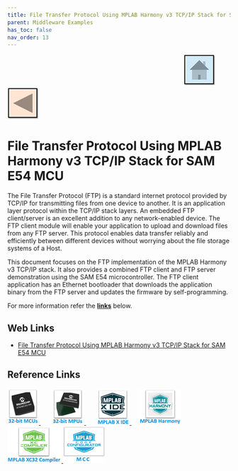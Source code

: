 ```yaml
---
title: File Transfer Protocol Using MPLAB Harmony v3 TCP/IP Stack for SAM E54 MCU
parent: Middleware Examples
has_toc: false
nav_order: 13
---
```


&nbsp;&nbsp;&nbsp;&nbsp;&nbsp;&nbsp;&nbsp;&nbsp;&nbsp;&nbsp;&nbsp;&nbsp;&nbsp;&nbsp;&nbsp;&nbsp;&nbsp;&nbsp;&nbsp;&nbsp;&nbsp;&nbsp;&nbsp;&nbsp;&nbsp;&nbsp;&nbsp;&nbsp; &nbsp;&nbsp;&nbsp;&nbsp;&nbsp;&nbsp;&nbsp;&nbsp;&nbsp;&nbsp;&nbsp;&nbsp;&nbsp;&nbsp;&nbsp;&nbsp;&nbsp;&nbsp;&nbsp;&nbsp;&nbsp;&nbsp;&nbsp;&nbsp;&nbsp;&nbsp;&nbsp;&nbsp;&nbsp;&nbsp;&nbsp;&nbsp;&nbsp;&nbsp;&nbsp;&nbsp;&nbsp;&nbsp;&nbsp;&nbsp;&nbsp;&nbsp;&nbsp;&nbsp;&nbsp;&nbsp;&nbsp;&nbsp;&nbsp;&nbsp;&nbsp;&nbsp;&nbsp;&nbsp;&nbsp;&nbsp;&nbsp;&nbsp;&nbsp;&nbsp;&nbsp;&nbsp;&nbsp;&nbsp;&nbsp;&nbsp;&nbsp;&nbsp;&nbsp;&nbsp;&nbsp;&nbsp;[<img src="../../r_images/quick_home.png" title="Home">](../../../readme.md) [<img src="../../r_images/quick_back.png"  title="Back">](../readme.md)
# File Transfer Protocol Using MPLAB Harmony v3 TCP/IP Stack for SAM E54 MCU


The File Transfer Protocol (FTP) is a standard internet protocol provided by TCP/IP for transmitting files from one device to another. It is an application layer protocol within the TCP/IP stack layers. An embedded FTP client/server is an excellent addition to any network-enabled device. The FTP client module will enable your application to upload
and download files from any FTP server. This protocol enables data transfer reliably and efficiently between different devices without worrying about the file storage systems of a Host.

This document focuses on the FTP implementation of the MPLAB  Harmony v3 TCP/IP stack. It also provides a combined FTP client and FTP server demonstration using the SAM E54 microcontroller. The FTP client application has an Ethernet bootloader that downloads the application binary from the FTP server and updates the firmware by self-programming.


For more information refer the **[links](#Web-Links)** below.

## <a id="Web-Links"> </a>
## Web Links

- <a href="https://ww1.microchip.com/downloads/aemDocuments/documents/MCU32/ApplicationNotes/ApplicationNotes/AN4833-File-Transfer-Protocol-Using-MPLAB-Harmony-v3-TCP-IP-Stack-for-SAM-E54-MCU-DS00004833.pdf" target="_blank">File Transfer Protocol Using MPLAB Harmony v3 TCP/IP Stack for SAM E54 MCU</a>

## Reference Links
[<a href="https://www.microchip.com/design-centers/32-bit" target="_blank"> <img src="../../r_images/32_bit_mcus.png"> </a>]()  &nbsp; &nbsp; &nbsp; [<a href="https://www.microchip.com/design-centers/32-bit-mpus" target="_blank"> <img src="../../r_images/32_bit_mpus.png"> </a>]()  &nbsp; &nbsp; &nbsp; [<a href="https://www.microchip.com/mplab/mplab-x-ide" target="_blank"> <img src="../../r_images/mplab_x_ide.png"> </a>]()  &nbsp; &nbsp; [<a href="https://www.microchip.com/mplab/mplab-harmony" target="_blank"> <img src="../../r_images/mplab_harmony.png"> </a>]() [<a href="https://www.microchip.com/mplab/compilers" target="_blank"> <img src="../../r_images/mplab_compiler.png"> </a>]() [<a href="https://www.microchip.com/en-us/tools-resources/configure/mplab-code-configurator" target="_blank"> <img src="../../r_images/mcc_harmony.png"> </a>]()  
